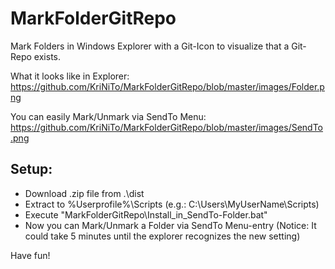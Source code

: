 MarkFolderGitRepo
=================

Mark Folders in Windows Explorer with a Git-Icon to visualize that a Git-Repo exists.

What it looks like in Explorer: 
https://github.com/KriNiTo/MarkFolderGitRepo/blob/master/images/Folder.png

You can easily Mark/Unmark via SendTo Menu:
https://github.com/KriNiTo/MarkFolderGitRepo/blob/master/images/SendTo.png

Setup:
------
- Download .zip file from .\dist
- Extract to %Userprofile%\Scripts (e.g.: C:\Users\MyUserName\Scripts)
- Execute "MarkFolderGitRepo\Install_in_SendTo-Folder.bat"
- Now you can Mark/Unmark a Folder via SendTo Menu-entry (Notice: It could take 5 minutes until the explorer recognizes the new setting)

Have fun!

